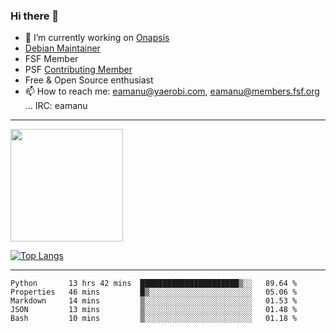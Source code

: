 ### Hi there 👋


- 🔭 I’m currently working on [Onapsis](http://onapsis.com)
- [Debian Maintainer](https://qa.debian.org/developer.php?login=eamanu%40yaerobi.com)
- FSF Member
- PSF [Contributing Member](https://www.python.org/psf/membership/#what-membership-classes-are-there)
- Free & Open Source enthusiast 
- 📫 How to reach me: eamanu@yaerobi.com, eamanu@members.fsf.org ... IRC: eamanu

---

<img height="180em" src="https://github-readme-stats.vercel.app/api?theme=dark&username=eamanu&show_icons=true&hide_border=true&&count_private=true&include_all_commits=true" />

[![Top Langs](https://github-readme-stats.vercel.app/api/top-langs/?theme=dark&username=eamanu&layout=compact)](https://github.com/anuraghazra/github-readme-stats)

---

<!--START_SECTION:waka-->
```text
Python       13 hrs 42 mins  ██████████████████████▒░░   89.64 % 
Properties   46 mins         █▒░░░░░░░░░░░░░░░░░░░░░░░   05.06 % 
Markdown     14 mins         ▒░░░░░░░░░░░░░░░░░░░░░░░░   01.53 % 
JSON         13 mins         ▒░░░░░░░░░░░░░░░░░░░░░░░░   01.48 % 
Bash         10 mins         ▒░░░░░░░░░░░░░░░░░░░░░░░░   01.18 % 
```
<!--END_SECTION:waka-->
